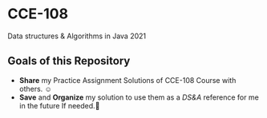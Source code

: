 # CCE-108
Data structures &amp; Algorithms in Java 2021


## Goals of this Repository
- **Share** my Practice Assignment Solutions of CCE-108 Course with others. :relaxed:
- **Save** and **Organize** my solution to use them as a *DS&A* reference for me in the future If needed.:cherry_blossom:



















<!--
**astro0mar/astro0mar** 
Comment

-->

